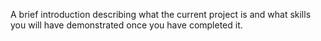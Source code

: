 A brief introduction describing what the current project is and what skills you will have demonstrated once you have completed it.


